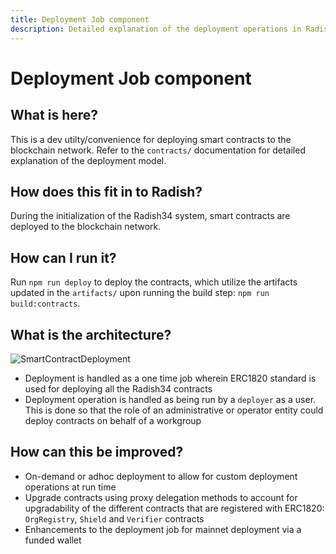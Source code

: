 ```yaml
---
title: Deployment Job component
description: Detailed explanation of the deployment operations in Radish34 implementation
---
```


# Deployment Job component

## What is here?

This is a dev utilty/convenience for deploying smart contracts to the blockchain network. Refer to the `contracts/` documentation for detailed explanation of the deployment model.

## How does this fit in to Radish?

During the initialization of the Radish34 system, smart contracts are deployed to the blockchain network. 

## How can I run it?

Run `npm run deploy` to deploy the contracts, which utilize the artifacts updated in the `artifacts/` upon running the build step: `npm run build:contracts`.

## What is the architecture? 

![SmartContractDeployment](../docs/assets/SmartContractDeployment.png)

- Deployment is handled as a one time job wherein ERC1820 standard is used for deploying all the Radish34 contracts
- Deployment operation is handled as being run by a `deployer` as a user. This is done so that the role of an administrative or operator entity could deploy contracts on behalf of a workgroup

## How can this be improved?

- On-demand or adhoc deployment to allow for custom deployment operations at run time
- Upgrade contracts using proxy delegation methods to account for upgradability of the different contracts that are registered with ERC1820: `OrgRegistry`, `Shield` and `Verifier` contracts
- Enhancements to the deployment job for mainnet deployment via a funded wallet
